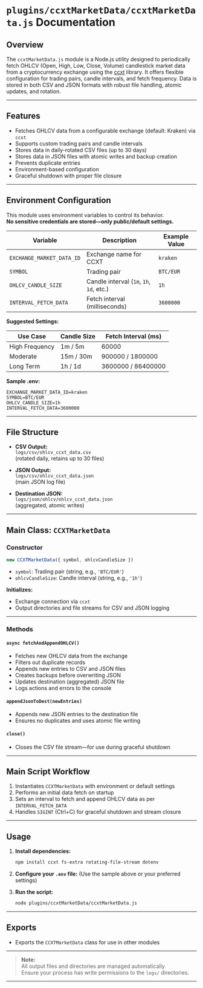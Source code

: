# `plugins/ccxtMarketData/ccxtMarketData.js` Documentation

## Overview

The `ccxtMarketData.js` module is a Node.js utility designed to periodically fetch OHLCV (Open, High, Low, Close, Volume) candlestick market data from a cryptocurrency exchange using the [ccxt](https://github.com/ccxt/ccxt) library. It offers flexible configuration for trading pairs, candle intervals, and fetch frequency. Data is stored in both CSV and JSON formats with robust file handling, atomic updates, and rotation.

---

## Features

- Fetches OHLCV data from a configurable exchange (default: Kraken) via `ccxt`
- Supports custom trading pairs and candle intervals
- Stores data in daily-rotated CSV files (up to 30 days)
- Stores data in JSON files with atomic writes and backup creation
- Prevents duplicate entries
- Environment-based configuration
- Graceful shutdown with proper file closure

---

## Environment Configuration

This module uses environment variables to control its behavior.  
**No sensitive credentials are stored—only public/default settings.**

| Variable                  | Description                                  | Example Value         |
|---------------------------|----------------------------------------------|-----------------------|
| `EXCHANGE_MARKET_DATA_ID` | Exchange name for CCXT                       | `kraken`              |
| `SYMBOL`                  | Trading pair                                 | `BTC/EUR`             |
| `OHLCV_CANDLE_SIZE`       | Candle interval (`1m`, `1h`, `1d`, etc.)     | `1h`                  |
| `INTERVAL_FETCH_DATA`     | Fetch interval (milliseconds)                | `3600000`             |

**Suggested Settings:**

| Use Case         | Candle Size   | Fetch Interval (ms) |
|------------------|--------------|---------------------|
| High Frequency   | 1m / 5m      | 60000               |
| Moderate         | 15m / 30m    | 900000 / 1800000    |
| Long Term        | 1h / 1d      | 3600000 / 86400000  |

**Sample .env:**
```
EXCHANGE_MARKET_DATA_ID=kraken
SYMBOL=BTC/EUR
OHLCV_CANDLE_SIZE=1h
INTERVAL_FETCH_DATA=3600000
```

---

## File Structure

- **CSV Output:**  
  `logs/csv/ohlcv_ccxt_data.csv`  
  (rotated daily, retains up to 30 files)

- **JSON Output:**  
  `logs/csv/ohlcv_ccxt_data.json`  
  (main JSON log file)

- **Destination JSON:**  
  `logs/json/ohlcv/ohlcv_ccxt_data.json`  
  (aggregated, atomic writes)

---

## Main Class: `CCXTMarketData`

### Constructor

```js
new CCXTMarketData({ symbol, ohlcvCandleSize })
```
- `symbol`: Trading pair (string, e.g., `'BTC/EUR'`)
- `ohlcvCandleSize`: Candle interval (string, e.g., `'1h'`)

**Initializes:**
- Exchange connection via `ccxt`
- Output directories and file streams for CSV and JSON logging

---

### Methods

#### `async fetchAndAppendOHLCV()`
- Fetches new OHLCV data from the exchange
- Filters out duplicate records
- Appends new entries to CSV and JSON files
- Creates backups before overwriting JSON
- Updates destination (aggregated) JSON file
- Logs actions and errors to the console

#### `appendJsonToDest(newEntries)`
- Appends new JSON entries to the destination file
- Ensures no duplicates and uses atomic file writing

#### `close()`
- Closes the CSV file stream—for use during graceful shutdown

---

## Main Script Workflow

1. Instantiates `CCXTMarketData` with environment or default settings
2. Performs an initial data fetch on startup
3. Sets an interval to fetch and append OHLCV data as per `INTERVAL_FETCH_DATA`
4. Handles `SIGINT` (Ctrl+C) for graceful shutdown and stream closure

---

## Usage

1. **Install dependencies:**
   ```bash
   npm install ccxt fs-extra rotating-file-stream dotenv
   ```

2. **Configure your `.env` file:**
   (Use the sample above or your preferred settings)

3. **Run the script:**
   ```bash
   node plugins/ccxtMarketData/ccxtMarketData.js
   ```

---

## Exports

- Exports the `CCXTMarketData` class for use in other modules

---

> **Note:**  
> All output files and directories are managed automatically.  
> Ensure your process has write permissions to the `logs/` directories.

---
